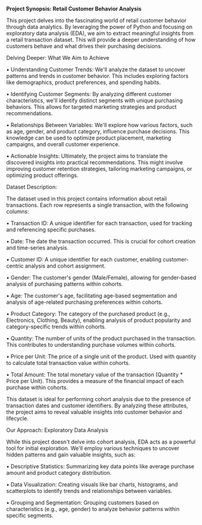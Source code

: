 **Project Synopsis: Retail Customer Behavior Analysis**

This project delves into the fascinating world of retail customer behavior through data analytics. By leveraging the power of Python and focusing on exploratory data analysis (EDA), we aim to extract meaningful insights from a retail transaction dataset. This will provide a deeper understanding of how customers behave and what drives their purchasing decisions.

Delving Deeper: What We Aim to Achieve

•	Understanding Customer Trends: We'll analyze the dataset to uncover patterns and trends in customer behavior. This includes exploring factors like demographics, product preferences, and spending habits.

•	Identifying Customer Segments: By analyzing different customer characteristics, we'll identify distinct segments with unique purchasing behaviors. This allows for targeted marketing strategies and product recommendations.

•	Relationships Between Variables: We'll explore how various factors, such as age, gender, and product category, influence purchase decisions. This knowledge can be used to optimize product placement, marketing campaigns, and overall customer experience.

•	Actionable Insights: Ultimately, the project aims to translate the discovered insights into practical recommendations. This might involve improving customer retention strategies, tailoring marketing campaigns, or optimizing product offerings.

Dataset Description:

The dataset used in this project contains information about retail transactions. Each row represents a single transaction, with the following columns:

•	Transaction ID: A unique identifier for each transaction, used for tracking and referencing specific purchases.

•	Date: The date the transaction occurred. This is crucial for cohort creation and time-series analysis.

•	Customer ID: A unique identifier for each customer, enabling customer-centric analysis and cohort assignment.

•	Gender: The customer's gender (Male/Female), allowing for gender-based analysis of purchasing patterns within cohorts.

•	Age: The customer's age, facilitating age-based segmentation and analysis of age-related purchasing preferences within cohorts.

•	Product Category: The category of the purchased product (e.g., Electronics, Clothing, Beauty), enabling analysis of product popularity and category-specific trends within cohorts.

•	Quantity: The number of units of the product purchased in the transaction. This contributes to understanding purchase volumes within cohorts.

•	Price per Unit: The price of a single unit of the product. Used with quantity to calculate total transaction value within cohorts.

•	Total Amount: The total monetary value of the transaction (Quantity * Price per Unit). This provides a measure of the financial impact of each purchase within cohorts.

This dataset is ideal for performing cohort analysis due to the presence of transaction dates and customer identifiers. By analyzing these attributes, the project aims to reveal valuable insights into customer behavior and lifecycle.

Our Approach: Exploratory Data Analysis

While this project doesn't delve into cohort analysis, EDA acts as a powerful tool for initial exploration. We'll employ various techniques to uncover hidden patterns and gain valuable insights, such as:

•	Descriptive Statistics: Summarizing key data points like average purchase amount and product category distribution.

•	Data Visualization: Creating visuals like bar charts, histograms, and scatterplots to identify trends and relationships between variables.

•	Grouping and Segmentation: Grouping customers based on characteristics (e.g., age, gender) to analyze behavior patterns within specific segments.

